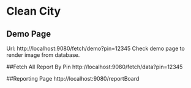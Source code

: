 # Clean City

## Demo Page 
Url: http://localhost:9080/fetch/demo?pin=12345
Check demo page to render image from database.


##Fetch All Report By Pin
http://localhost:9080/fetch/data?pin=12345

##Reporting Page
http://localhost:9080/reportBoard



